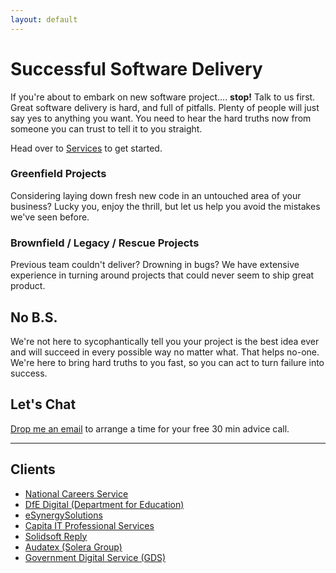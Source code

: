 ```yaml
---
layout: default
---
```

# Successful Software Delivery

If you're about to embark on new software project.... **stop!** Talk to us first. Great software delivery is hard, and full of pitfalls. Plenty of people will just say yes to anything you want. You need to hear the hard truths now from someone you can trust to tell it to you straight.

Head over to [Services](/services/) to get started.

### Greenfield Projects

Considering laying down fresh new code in an untouched area of your business? Lucky you, enjoy the thrill, but let us help you avoid the mistakes we've seen before.

### Brownfield / Legacy / Rescue Projects

Previous team couldn't deliver? Drowning in bugs? We have extensive experience in turning around projects that could never seem to ship great product.

## No B.S.

We're not here to sycophantically tell you your project is the best idea ever and will succeed in every possible way no matter what. That helps no-one. We're here to bring hard truths to you fast, so you can act to turn failure into success.

## Let's Chat

[Drop me an email](mailto:consulting@timwise.co.uk) to arrange a time for your free 30 min advice call.

---

## Clients

* [National Careers Service](https://nationalcareers.service.gov.uk/)
* [DfE Digital (Department for Education)](https://dfedigital.blog.gov.uk/about/)
* [eSynergySolutions](https://www.esynergy-solutions.co.uk/)
* [Capita IT Professional Services](https://www.capita.com/expertise/it-solutions/it-services)
* [Solidsoft Reply](https://www.reply.com/solidsoft-reply/)
* [Audatex (Solera Group)](https://www.audatex.co.uk/)
* [Government Digital Service (GDS)](https://www.gov.uk/government/organisations/government-digital-service)

